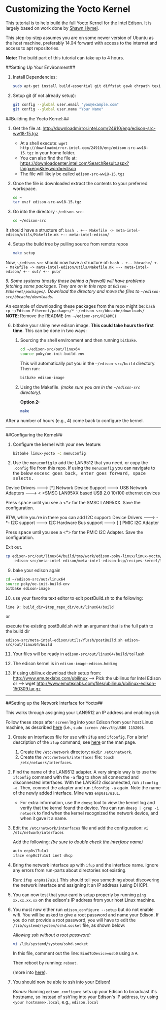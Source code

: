 Customizing the Yocto Kernel
============================

This tutorial is to help build the full Yocto Kernel for the Intel Edison.  It is largely based on work done by [Shawn Hymel](http://shawnhymel.com/585/creating-a-custom-linux-kernel-for-the-edison/).

This step-by-step assumes you are on some newer version of Ubuntu as the host machine, preferably 14.04 forward with access to the internet and access to apt repositories.

**Note:** The build part of this tutorial can take up to 4 hours.

##Setting Up Your Environment##

1. Install Dependencies:
	```bash
	sudo apt-get install build-essential git diffstat gawk chrpath texinfo libtool gcc-multilib libsdl1.2-dev dfutils libqt4-core:i386 ligqt4-gui:i386
	```

2. Setup git (if not already setup):
	```bash
	git config --global user.email "you@example.com"
	git config --global user.name "Your Name"
	```

##Building the Yocto Kernel:##

1. Get the file at: http://downloadmirror.intel.com/24910/eng/edison-src-ww18-15.tgz
	- At a shell execute:  `wget http://downloadmirror.intel.com/24910/eng/edison-src-ww18-15.tgz` in your home folder.
	- You can also find the file at: https://downloadcenter.intel.com/SearchResult.aspx?lang=eng&keyword=edison
	- The file will likely be called `edison-src-ww18-15.tgz`

2. Once the file is downloaded extract the contents to your preferred workspace.
	```bash
	cd ~
	tar xvzf edison-src-ww18-15.tgz
	```

3. Go into the directory `~/edison-src`:
	```bash
	cd ~/edison-src
	```

 It should have a structure of:
	```bash
	.
	+-- Makefile -> meta-intel-edison/utils/Makefile.mk
	+-- meta-intel-edison/
	```

4. Setup the build tree by pulling source from remote repos
	```bash
	make setup
	```

 Now, `~/edison-src` should now have a structure of:
	```bash
	.
	+-- bbcache/
	+-- Makefile -> meta-intel-edison/utils/Makefile.mk
	+-- meta-intel-edison/
	+-- out/
	+-- pub/
	```

 *5. Some systems (mostly those behind a firewall) will have problems fetching some packages.  They are on in this repo at `Edison-Ethernet/packages/`.  Download the directory and move the files to `~/edison-src/bbcache/downloads`.*

 An example of downloading these packages from the repo might be:
	```bash
	cp ~/Edison-Ethernet/packages/* ~/edison-src/bbcache/downloads/
	```
	**NOTE**: Remove the README (`rm ~/edison-src/README`)

6. bitbake your shiny new edison image.  **This could take hours the first time.** This can be done in two ways:
	1. Sourcing the shell environment and then running `bitbake`.

		 ```bash
		 cd ~/edison-src/out/linux64
		 source poky/oe-init-build-env
		 ```
		 This will automatically put you in the `~/edison-src/build` directory. Then run:
		 ```bash
		 bitbake edison-image
		 ```
	2. Using the Makefile. *(make sure you are in the `~/edison-src` directory).*

		 **Option 2:** 
		 ```bash
		 make
		 ```

After a number of hours (e.g., 4) come back to configure the kernel.

----------------------------------------------------------------------

##Configuring the Kernel##

1. Configure the kernel with your new feature:
	```bash
	bitbake linux-yocto -c menuconfig
	```

2. Use the `menuconfig` to add the LAN9512 that you need, or copy the `.config` file from this repo. If using the `menuconfig` you can navigate to the below <kbd>esc</kbd><kbd>esc</kdb> goes back, <kbd>enter</kbd> goes forward, <kbd>space</kbd> selects.

Device Drivers --->
	[*] Network Device Support --->
		USB Network Adapters --->
			< >SMSC LAN95XX based USB 2.0 10/100 ethernet devices
		
Press <kbd>space</kbd> until you see a <*> for the SMSC LAN95XX. Save the configuration.

BTW, while you're in there you can add I2C support:
Device Drivers --->
	-*- I2C support --->
		I2C Hardware Bus support --->
			[ ] PMIC I2C Adapter

Press <kbd>space</kbd> until you see a <*> for the PMIC I2C Adapter. Save the configuration.

Exit out.
```bash
cp edison-src/out/linux64/build/tmp/work/edison-poky-linux/linux-yocto/3.10.17+gitAUTO*/linux-edison-standard-build/.config \\
	edison-src/meta-intel-edison/meta-intel-edison-bsp/recipes-kernel/linux/files/defconfig
```
	
9) bake your edison again
```bash
cd ~/edison-src/out/linux64
source poky/oe-init-build-env
bitbake edison-image
```

10) use your favorite text editor to edit postBuild.sh to the following:

`line 9: build_dir=$top_repo_dir/out/linux64/build`

or

execute the existing postBuild.sh with an argument that is the full path to the build dir

`edison-src/meta-intel-edison/utils/flash/postBuild.sh edison-src/out/linux64/build`

11) Your files will be ready in `edison-src/out/linux64/build/toFlash`

12) The edison kernel is in `edison-image-edison.hddimg`

13) If using ubilinux download their setup from: http://www.emutexlabs.com/ubilinux
--> Pick the ubilinux for Intel Edison or
--> wget http://www.emutexlabs.com/files/ubilinux/ubilinux-edison-150309.tar.gz

-----------------------------------------------------------------------

##Setting up the Network Interface for Yocto##

This walks through assigning your LAN9512 an IP address and enabling ssh.

Follow these steps after `screen`'ing into your Edison from your host Linux machine, as described [here](https://software.intel.com/en-us/setting-up-serial-terminal-on-system-with-linux) (i.e., `sudo screen /dev/ttyUSB0 115200`).

1. Create an interfaces file for use with `ifup` and `ifconfig`. For a brief description of the `ifup` command, see [here](http://www.computerhope.com/unix/ifup.htm) or the man page.
	1. Create the `/etc/network` directory: `mkdir /etc/network`.
	2. Create the `/etc/network/interfaces` file: `touch /etc/network/interfaces`.
2. Find the name of the LAN9512 adapter. A very simple way is to use the `ifconfig` command with the `-a` flag to show all connected and disconnected interfaces. With the LAN9512 disconnected, run `ifconfig -a`. Then, connect the adapter and run `ifconfig -a` again. Note the name of the newly added interface. Mine was `enp0s17u1u1`.
	- For extra information, use the `dmesg` tool to view the kernel log and verify that the kernel found the device. You can run `dmesg | grep -i network` to find when the kernel recognized the network device, and when it gave it a name.
3. Edit the `/etc/network/interfaces` file and add the configuration: `vi /etc/network/interfaces`

	Add the following: *(be sure to double check the interface name)*
	```bash
	auto enp0s17u1u1
	iface enp0s17u1u1 inet dhcp
	```
4. Bring the network interface up with `ifup` and the interface name. Ignore any errors from run-parts about directories not existing.

	Run: `ifup enp0s17u1u1`
	This should tell you something about discovering the network interface and assigning it an IP address (using DHCP).

5. You can now test that your card is setup properly by running `ping xx.xx.xx.xx` on the edison's IP address from your host Linux machine.

6. You must now either run `edison_configure --setup` but do not enable wifi. You will be asked to give a root password and name your Edison. If you do not provide a root password, you will have to edit the `/lib/systemd/system/sshd.socket` file, as shown below:

	*Allowing ssh without a root password:*
	```bash
	vi /lib/systemd/system/sshd.socket
	```

	In this file, comment out the line: `BindToDevice=usb0` using a `#`.

	Then reboot by running: `reboot`.

	(more into [here](https://communities.intel.com/message/254323#254323)).

7. You should now be able to ssh into your Edison!

	*Bonus:* Running `edison_configure` sets up your Edison to broadcast it's hostname, so instead of ssh'ing into your Edison's IP address, try using `<your hostname>.local`, e.g., `edison.local`
